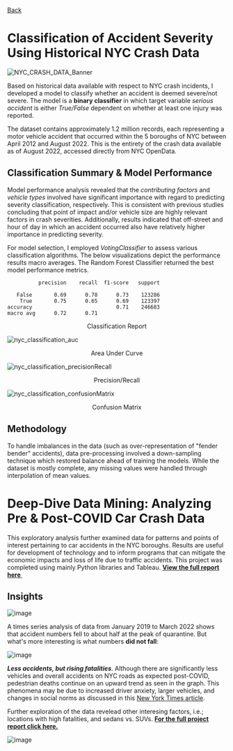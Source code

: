 [Back](https://zenjen-devs.github.io)

# Classification of Accident Severity Using Historical NYC Crash Data

![NYC_CRASH_DATA_Banner](https://user-images.githubusercontent.com/84609216/188340988-20821f45-23d3-45b9-bdb2-b7f8b9c4a9cd.png)

Based on historical data available with respect to NYC crash incidents, I developed a model to classify whether an accident is deemed severe/not severe. The model is a **binary classifier** in which target variable *serious accident* is either *True/False* dependent on whether at least one injury was reported. 

The dataset contains approximately 1.2 million records, each representing a motor vehicle accident that occurred within the 5 boroughs of NYC between April 2012 and August 2022. This is the entirety of the crash data available as of August 2022, accessed directly from NYC OpenData.

## Classification Summary & Model Performance 

Model performance analysis revealed that the *contributing factors* and *vehicle types* involved have significant importance with regard to predicting severity classification, respectively. This is consistent with previous studies concluding that point of impact and/or vehicle size are highly relevant factors in crash severities. Additionally, results indicated that off-street and hour of day in which an accident occurred also have relatively higher importance in predicting severity.

For model selection, I employed *VotingClassifier* to assess various classification algorithms. The below visualizations depict the performance results macro averages. The Random Forest Classifier returned the best model performance metrics.

              precision    recall  f1-score   support

       False       0.69      0.78      0.73    123286
        True       0.75      0.65      0.69    123397
    accuracy                           0.71    246683
    macro avg      0.72      0.71

<p align="center"> Classification Report </p>

![nyc_classification_auc](https://user-images.githubusercontent.com/84609216/188344894-83f3537b-b76f-4021-bbcc-f59fe39c7543.png)

<p align="center"> Area Under Curve </p>

![nyc_classification_precisionRecall](https://user-images.githubusercontent.com/84609216/188345020-a640e655-2f19-4d2b-9a0c-b050485515d4.png)

<p align="center"> Precision/Recall </p>

![nyc_classification_confusionMatrix](https://user-images.githubusercontent.com/84609216/188345227-a8f6b86e-a364-4e87-bb76-7b2eaf752d23.png)

<p align="center"> Confusion Matrix </p>


## Methodology

To handle imbalances in the data (such as over-representation of "fender bender" accidents), data pre-processing involved a down-sampling technique which restored balance ahead of training the models. While the dataset is mostly complete, any missing values were handled through interpolation of mean values. 

# Deep-Dive Data Mining: Analyzing Pre & Post-COVID Car Crash Data

This exploratory analysis further examined data for patterns and  points of interest pertaining to car accidents in the NYC boroughs. Results are useful for development of technology and to inform programs that can mitigate the economic impacts and loss of life due to traffic accidents. This project was completed using mainly Python libraries and Tableau. <a href="pdfs/NYC_CrashData_EDA_2019-2022_JenArriaza.pdf" class="image fit"><b>View the full report here </b> <img style="vertical-align:middle" src="https://cdn-icons-png.flaticon.com/512/376/376007.png" height="12" width="12"/></a>

## Insights

![image](https://user-images.githubusercontent.com/84609216/178160896-f2e439e0-2677-4d1b-96b6-56f35c1d574a.png)

A times series analysis of data from January 2019 to March 2022 shows that accident numbers fell to about half at the peak of quarantine. But what's more interesting is what numbers <b> did not fall</b>: <br>

![image](https://user-images.githubusercontent.com/84609216/178161094-70986a9c-9036-4115-a868-de93b4fb7321.png)

<i><b>Less accidents, but rising fatalities</b></i>. Although there are significantly less vehicles and overall accidents on NYC roads as expected post-COVID, pedestrian deaths continue on an upward trend as seen in the graph. This phenomena may be due to increased driver anxiety, larger vehicles, and changes in social norms as discussed in this [New York Times article](https://www.nytimes.com/2022/02/14/us/pedestrian-deaths-pandemic.html). <br>
  
Further exploration of the data revelead other interesing factors, i.e.; locations with high fatalities, and sedans vs. SUVs. <a href="pdfs/NYC_CrashData_EDA_2019-2022_JenArriaza.pdf" class="image fit"><b>For the full project report click here.</b></a>
  

  ![image](https://user-images.githubusercontent.com/84609216/178176439-7813c41a-73d6-4e58-87af-a06cea9cf8df.png)
